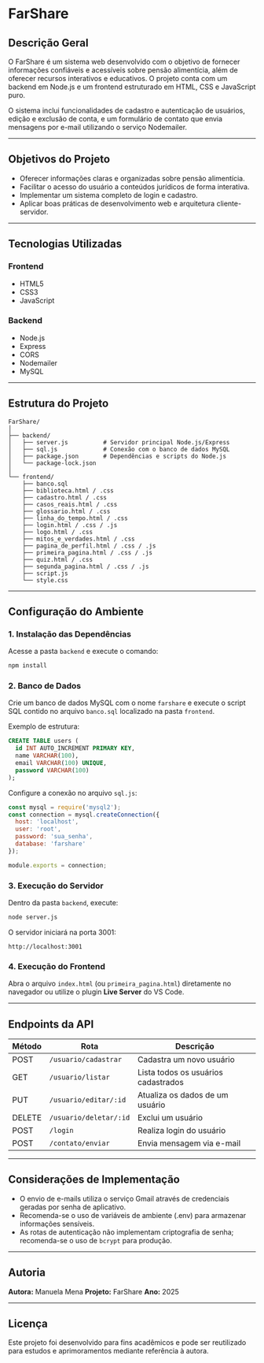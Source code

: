 # FarShare

## Descrição Geral

O FarShare é um sistema web desenvolvido com o objetivo de fornecer informações confiáveis e acessíveis sobre pensão alimentícia, além de oferecer recursos interativos e educativos. O projeto conta com um backend em Node.js e um frontend estruturado em HTML, CSS e JavaScript puro.

O sistema inclui funcionalidades de cadastro e autenticação de usuários, edição e exclusão de conta, e um formulário de contato que envia mensagens por e-mail utilizando o serviço Nodemailer.

---

## Objetivos do Projeto

* Oferecer informações claras e organizadas sobre pensão alimentícia.
* Facilitar o acesso do usuário a conteúdos jurídicos de forma interativa.
* Implementar um sistema completo de login e cadastro.
* Aplicar boas práticas de desenvolvimento web e arquitetura cliente-servidor.

---

## Tecnologias Utilizadas

### Frontend

* HTML5
* CSS3
* JavaScript

### Backend

* Node.js
* Express
* CORS
* Nodemailer
* MySQL

---

## Estrutura do Projeto

```
FarShare/
│
├── backend/
│   ├── server.js          # Servidor principal Node.js/Express
│   ├── sql.js             # Conexão com o banco de dados MySQL
│   ├── package.json       # Dependências e scripts do Node.js
│   └── package-lock.json
│
└── frontend/
    ├── banco.sql
    ├── biblioteca.html / .css
    ├── cadastro.html / .css
    ├── casos_reais.html / .css
    ├── glossario.html / .css
    ├── linha_do_tempo.html / .css
    ├── login.html / .css / .js
    ├── logo.html / .css
    ├── mitos_e_verdades.html / .css
    ├── pagina_de_perfil.html / .css / .js
    ├── primeira_pagina.html / .css / .js
    ├── quiz.html / .css
    ├── segunda_pagina.html / .css / .js
    ├── script.js
    └── style.css
```

---

## Configuração do Ambiente

### 1. Instalação das Dependências

Acesse a pasta `backend` e execute o comando:

```bash
npm install
```

### 2. Banco de Dados

Crie um banco de dados MySQL com o nome `farshare` e execute o script SQL contido no arquivo `banco.sql` localizado na pasta `frontend`.

Exemplo de estrutura:

```sql
CREATE TABLE users (
  id INT AUTO_INCREMENT PRIMARY KEY,
  name VARCHAR(100),
  email VARCHAR(100) UNIQUE,
  password VARCHAR(100)
);
```

Configure a conexão no arquivo `sql.js`:

```js
const mysql = require('mysql2');
const connection = mysql.createConnection({
  host: 'localhost',
  user: 'root',
  password: 'sua_senha',
  database: 'farshare'
});

module.exports = connection;
```

### 3. Execução do Servidor

Dentro da pasta `backend`, execute:

```bash
node server.js
```

O servidor iniciará na porta 3001:

```
http://localhost:3001
```

### 4. Execução do Frontend

Abra o arquivo `index.html` (ou `primeira_pagina.html`) diretamente no navegador ou utilize o plugin **Live Server** do VS Code.

---

## Endpoints da API

| Método | Rota                   | Descrição                           |
| ------ | ---------------------- | ----------------------------------- |
| POST   | `/usuario/cadastrar`   | Cadastra um novo usuário            |
| GET    | `/usuario/listar`      | Lista todos os usuários cadastrados |
| PUT    | `/usuario/editar/:id`  | Atualiza os dados de um usuário     |
| DELETE | `/usuario/deletar/:id` | Exclui um usuário                   |
| POST   | `/login`               | Realiza login do usuário            |
| POST   | `/contato/enviar`      | Envia mensagem via e-mail           |

---

## Considerações de Implementação

* O envio de e-mails utiliza o serviço Gmail através de credenciais geradas por senha de aplicativo.
* Recomenda-se o uso de variáveis de ambiente (.env) para armazenar informações sensíveis.
* As rotas de autenticação não implementam criptografia de senha; recomenda-se o uso de `bcrypt` para produção.

---

## Autoria

**Autora:** Manuela Mena
**Projeto:** FarShare
**Ano:** 2025

---

## Licença

Este projeto foi desenvolvido para fins acadêmicos e pode ser reutilizado para estudos e aprimoramentos mediante referência à autora.
